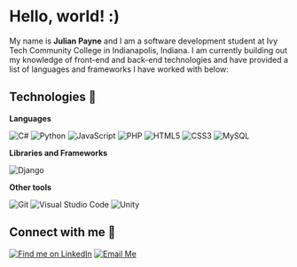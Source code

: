 # Hello, world! :)

My name is **Julian Payne** and I am a software development student at Ivy Tech Community College in Indianapolis, Indiana. I am currently building out my knowledge of front-end and back-end technologies and have provided a list of languages and frameworks I have worked with below:

## Technologies 💾
**Languages**

![C#](https://img.shields.io/badge/C%23-white?style=flat-square&logo=csharp&logoColor=white&color=%23512BD4
)
![Python](https://camo.githubusercontent.com/c13a4f09d60025115ab08338417d32b41cede48e68f7c0381dc2996c92bca2c4/68747470733a2f2f696d672e736869656c64732e696f2f62616467652f2d507974686f6e2d626c61636b3f7374796c653d666c61742d737175617265266c6f676f3d507974686f6e)
![JavaScript](https://camo.githubusercontent.com/7b54e1c71111f811613cf960de1d7de8491a96c62f12b67c5b04afe102143636/68747470733a2f2f696d672e736869656c64732e696f2f62616467652f2d4a6176615363726970742d2532334637444631433f7374796c653d666c61742d737175617265266c6f676f3d6a617661736372697074266c6f676f436f6c6f723d303030303030266c6162656c436f6c6f723d25323346374446314326636f6c6f723d253233464643453541)
![PHP](https://camo.githubusercontent.com/e898ee2b0b9c2dec54b8e6475c8780ac93a9f5b0ef3e338d2385120590c48847/68747470733a2f2f696d672e736869656c64732e696f2f62616467652f2d5048502d626c756576696f6c65743f7374796c653d666c61742d737175617265266c6f676f3d504850)
![HTML5](https://camo.githubusercontent.com/6010a85175edf5787bba645d2bdad7ec26f41aafce3f5a59569352de55deed74/68747470733a2f2f696d672e736869656c64732e696f2f62616467652f2d48544d4c352d4533344632363f7374796c653d666c61742d737175617265266c6f676f3d68746d6c35266c6f676f436f6c6f723d7768697465)
![CSS3](https://camo.githubusercontent.com/1cce2dc4bb406a5019322c3f123da088d108b8ee7cb3a7d7918c9893d6d828f3/68747470733a2f2f696d672e736869656c64732e696f2f62616467652f2d435353332d3135373242363f7374796c653d666c61742d737175617265266c6f676f3d63737333)
![MySQL](https://camo.githubusercontent.com/a1b745832f868ba0ed119a71f6d6c405097d95ac24f77e1002aa4af2945256e0/68747470733a2f2f696d672e736869656c64732e696f2f62616467652f2d4d7953514c2d626c61636b3f7374796c653d666c61742d737175617265266c6f676f3d6d7973716c)

**Libraries and Frameworks**

![Django](https://img.shields.io/badge/Django-white?style=flat-square&logo=django&logoColor=white&color=%23092E20
)

**Other tools**

![Git](https://camo.githubusercontent.com/ee789fdcb588501cae8eade82ac9ed8bbd78069afb20ada7927c4764432fc40f/68747470733a2f2f696d672e736869656c64732e696f2f62616467652f2d4769742d626c61636b3f7374796c653d666c61742d737175617265266c6f676f3d676974)
![Visual Studio Code](https://camo.githubusercontent.com/dae3c010f51320fdd641a8569f715acb02ba1e4f882ea816b904625e62a1d03c/68747470733a2f2f696d672e736869656c64732e696f2f62616467652f2d5653436f64652d2532333030374143433f7374796c653d666c61742d737175617265266c6f676f3d76697375616c2d73747564696f2d636f6465)
![Unity](https://img.shields.io/badge/Unity-black?style=flat-square&logo=unity&logoColor=black&color=white
)

## Connect with me 📧
[![Find me on LinkedIn](https://img.shields.io/badge/LinkedIn-white?style=flat-square&logo=linkedin&logoColor=white&color=%230A66C2
)](www.linkedin.com/in/jul1anpa)
[![Email Me](https://img.shields.io/badge/Gmail-black?style=flat-square&logo=gmail&logoColor=%23EA4335&color=white
)](mailto:paynejulian1998@gmail.com)

